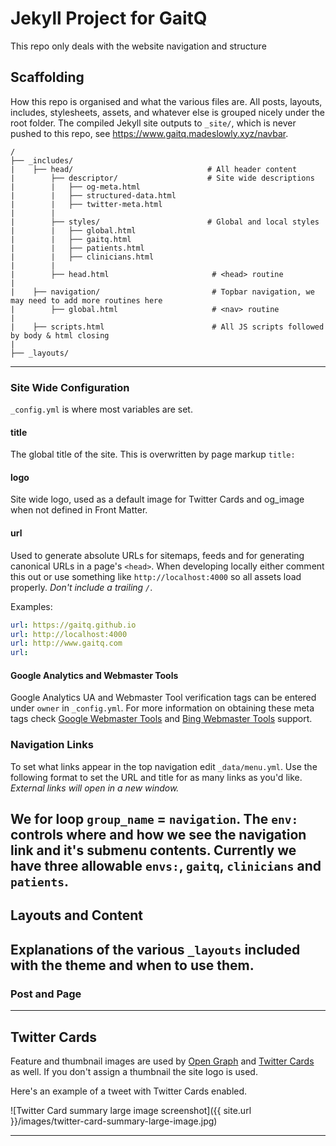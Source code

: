 # Jekyll Project for GaitQ

This repo only deals with the website navigation and structure

## Scaffolding

How this repo is organised and what the various files are. All posts, layouts, includes, stylesheets, assets, and whatever else is grouped nicely under the root folder. The compiled Jekyll site outputs to `_site/`, which is never pushed to this repo, see https://www.gaitq.madeslowly.xyz/navbar.

```
/
├── _includes/
|    ├── head/                              # All header content
|        ├── descriptor/                    # Site wide descriptions
|        |   ├── og-meta.html
|        |   ├── structured-data.html
|        |   ├── twitter-meta.html
|        |    
|        ├── styles/                        # Global and local styles
|        |   ├── global.html
|        |   ├── gaitq.html
|        |   ├── patients.html
|        |   ├── clinicians.html
|        |    
|        ├── head.html                       # <head> routine
|
|    ├── navigation/                         # Topbar navigation, we may need to add more routines here
|        ├── global.html                     # <nav> routine
|
|    ├── scripts.html                        # All JS scripts followed by body & html closing
|
├── _layouts/

```

---

### Site Wide Configuration

`_config.yml` is where most variables are set.

#### title

The global title of the site. This is overwritten by page markup `title:`

#### logo

Site wide logo, used as a default image for Twitter Cards and og_image when not defined in Front Matter.

#### url

Used to generate absolute URLs for sitemaps, feeds and for generating canonical URLs in a page's `<head>`. When developing locally either comment this out or use something like `http://localhost:4000` so all assets load properly. *Don't include a trailing `/`*.

Examples:

```yaml
url: https://gaitq.github.io
url: http://localhost:4000
url: http://www.gaitq.com
url:
```

#### Google Analytics and Webmaster Tools

Google Analytics UA and Webmaster Tool verification tags can be entered under `owner` in `_config.yml`. For more information on obtaining these meta tags check [Google Webmaster Tools](http://support.google.com/webmasters/bin/answer.py?hl=en&answer=35179) and [Bing Webmaster Tools](https://ssl.bing.com/webmaster/configure/verify/ownership) support.

### Navigation Links

To set what links appear in the top navigation edit `_data/menu.yml`. Use the following format to set the URL and title for as many links as you'd like. *External links will open in a new window.*



We for loop  `group_name` = `navigation`. The `env:` controls where and how we see the navigation link and it's submenu contents. Currently we have three allowable `envs:`, `gaitq`, `clinicians` and `patients`.
---


## Layouts and Content

Explanations of the various `_layouts` included with the theme and when to use them.
---

### Post and Page

---

## Twitter Cards

Feature and thumbnail images are used by [Open Graph](https://developers.facebook.com/docs/opengraph/) and [Twitter Cards](https://dev.twitter.com/docs/cards) as well. If you don't assign a thumbnail the site logo is used.

Here's an example of a tweet with Twitter Cards enabled.

![Twitter Card summary large image screenshot]({{ site.url }}/images/twitter-card-summary-large-image.jpg)

---
